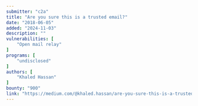 ```yaml
---
submitter: "c2a"
title: "Are you sure this is a trusted email?"
date: "2018-06-05"
added: "2024-11-03"
description: ""
vulnerabilities: [
    "Open mail relay"
]
programs: [
    "undisclosed"
]
authors: [
    "Khaled Hassan"
]
bounty: "900"
link: "https://medium.com/@khaled.hassan/are-you-sure-this-is-a-trusted-email-291121028320"
---
```




